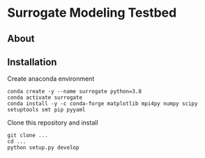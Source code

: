 # Surrogate Modeling Testbed

## About

## Installation

Create anaconda environment

```
conda create -y --name surrogate python=3.8
conda activate surrogate
conda install -y -c conda-forge matplotlib mpi4py numpy scipy setuptools smt pip pyyaml
```

Clone this repository and install

```
git clone ...
cd ...
python setup.py develop
```

